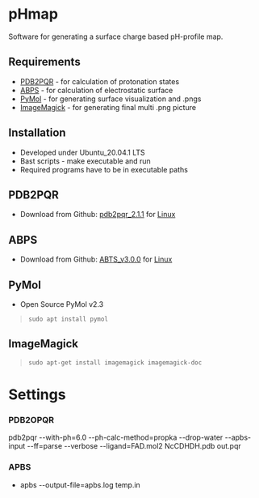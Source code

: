 # pHmap
Software for generating a surface charge based pH-profile map.

## Requirements
- [PDB2PQR](http://www.poissonboltzmann.org/) - for calculation of protonation states
- [ABPS](http://www.poissonboltzmann.org/) - for calculation of electrostatic surface
- [PyMol](https://github.com/schrodinger/pymol-open-source) - for generating surface visualization and .pngs
- [ImageMagick](https://imagemagick.org/) - for generating final multi .png picture

## Installation

- Developed under Ubuntu_20.04.1 LTS
- Bast scripts - make executable and run
- Required programs have to be in executable paths

## PDB2PQR

- Download from Github: [pdb2pqr_2.1.1](https://github.com/Electrostatics/pdb2pqr/releases/tag/v2.1.1)  for [Linux](https://github.com/Electrostatics/pdb2pqr/releases/download/v2.1.1/pdb2pqr-linux-bin64-2.1.1.tar.gz)

## ABPS

- Download from Github: [ABTS_v3.0.0](https://github.com/Electrostatics/apbs/releases/tag/v3.0.0) for [Linux](https://github.com/Electrostatics/apbs/releases/download/v3.0.0/APBS-3.0.0_Linux.zip)

## PyMol

- Open Source PyMol v2.3

> `sudo apt install pymol`

## ImageMagick

> `sudo apt-get install imagemagick imagemagick-doc` 

# Settings

### PDB2OPQR

pdb2pqr --with-ph=6.0 --ph-calc-method=propka --drop-water --apbs-input --ff=parse --verbose --ligand=FAD.mol2 NcCDHDH.pdb out.pqr



### APBS

- apbs --output-file=apbs.log temp.in